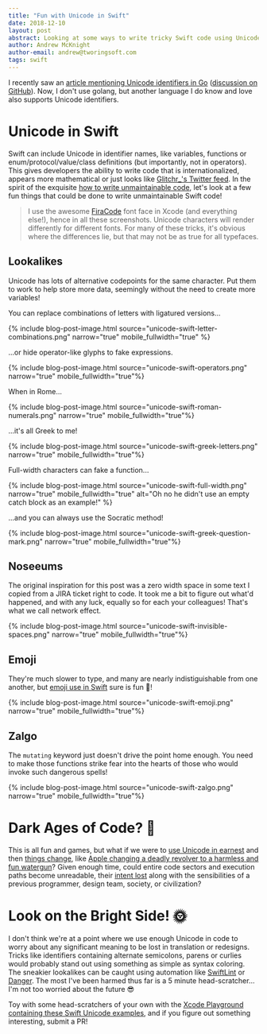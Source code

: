 ```yaml
---
title: "Fun with Unicode in Swift"
date: 2018-12-10
layout: post
abstract: Looking at some ways to write tricky Swift code using Unicode.
author: Andrew McKnight
author-email: andrew@tworingsoft.com
tags: swift
---
```


I recently saw an [article mentioning Unicode identifiers in Go](https://blog.golang.org/go2-here-we-come) ([discussion on GitHub](https://github.com/golang/go/issues/20706)). Now, I don't use golang, but another language I do know and love also supports Unicode identifiers.

# Unicode in Swift

Swift can include Unicode in identifier names, like variables, functions or enum/protocol/value/class definitions (but importantly, not in operators). This gives developers the ability to write code that is internationalized, appears more mathematical or just looks like [Glitchr_'s Twitter feed]( https://twitter.com/glitchr_). In the spirit of the exquisite [how to write unmaintainable code](https://github.com/armcknight/unmaintainable-code), let's look at a few fun things that could be done to write unmaintainable Swift code!

> I use the awesome [FiraCode](https://github.com/tonsky/FiraCode) font face in Xcode (and everything else!), hence in all these screenshots. Unicode characters will render differently for different fonts. For many of these tricks, it's obvious where the differences lie, but that may not be as true for all typefaces.

## Lookalikes

Unicode has lots of alternative codepoints for the same character. Put them to work to help store more data, seemingly without the need to create more variables!

You can replace combinations of letters with ligatured versions...

{% include blog-post-image.html source="unicode-swift-letter-combinations.png" narrow="true" mobile_fullwidth="true" %}

...or hide operator-like glyphs to fake expressions.

{% include blog-post-image.html source="unicode-swift-operators.png" narrow="true" mobile_fullwidth="true"%}

When in Rome...

{% include blog-post-image.html source="unicode-swift-roman-numerals.png" narrow="true" mobile_fullwidth="true"%}

...it's all Greek to me!

{% include blog-post-image.html source="unicode-swift-greek-letters.png" narrow="true" mobile_fullwidth="true"%}

Full-width characters can fake a function...

{% include blog-post-image.html source="unicode-swift-full-width.png" narrow="true" mobile_fullwidth="true" alt="Oh no he didn't use an empty catch block as an example!" %}

...and you can always use the Socratic method!

{% include blog-post-image.html source="unicode-swift-greek-question-mark.png" narrow="true" mobile_fullwidth="true"%}

## Noseeums

The original inspiration for this post was a zero width space in some text I copied from a JIRA ticket right to code. It took me a bit to figure out what'd happened, and with any luck, equally so for each your colleagues! That's what we call network effect.

{% include blog-post-image.html source="unicode-swift-invisible-spaces.png" narrow="true" mobile_fullwidth="true"%}

## Emoji

They're much slower to type, and many are nearly indistiguishable from one another, but [emoji use in Swift](https://ericasadun.com/2016/11/08/swift-by-emoji-a-considered-approach/) sure is fun 🎉! 

{% include blog-post-image.html source="unicode-swift-emoji.png" narrow="true" mobile_fullwidth="true"%}

## Zalgo

The `mutating` keyword just doesn't drive the point home enough. You need to make those functions strike fear into the hearts of those who would invoke such dangerous spells!

{% include blog-post-image.html source="unicode-swift-zalgo.png" narrow="true" mobile_fullwidth="true"%}

# Dark Ages of Code? 🌚

This is all fun and games, but what if we were to [use Unicode in earnest](http://www.bbc.com/future/story/20151012-will-emoji-become-a-new-language) and then [things change](https://openspace.sfmoma.org/2018/07/the-absolute-denial-of-💩/), like [Apple changing a deadly revolver to a harmless and fun watergun](https://blog.emojipedia.org/apple-and-the-gun-emoji/)? Given enough time, could entire code sectors and execution paths become unreadable, their [intent lost](https://grouplens.org/blog/investigating-the-potential-for-miscommunication-using-emoji/) along with the sensibilities of a previous programmer, design team, society, or civilization?

# Look on the Bright Side! 🌞

I don't think we're at a point where we use enough Unicode in code to worry about any significant meaning to be lost in translation or redesigns. Tricks like identifiers containing alternate semicolons, parens or curlies would probably stand out using something as simple as syntax coloring. The sneakier lookalikes can be caught using automation like [SwiftLint](https://github.com/realm/SwiftLint) or [Danger](https://danger.systems). The most I've been harmed thus far is a 5 minute head-scratcher... I'm not too worried about the future 😎

Toy with some head-scratchers of your own with the [Xcode Playground containing these Swift Unicode examples](https://github.com/armcknight/swift-unicode-playground), and if you figure out something interesting, submit a PR!
